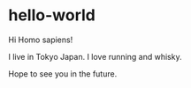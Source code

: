 # hello-world

Hi Homo sapiens!

I live in Tokyo Japan. I love running and whisky.

Hope to see you in the future.
